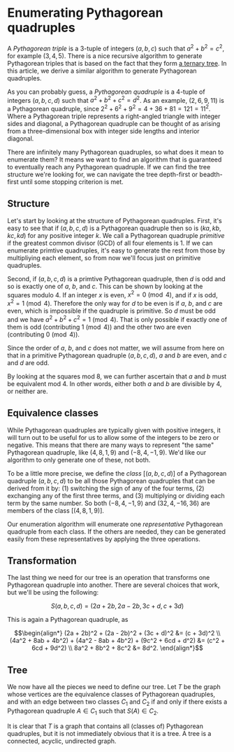 # Enumerating Pythagorean quadruples

A <i>Pythagorean triple</i> is a 3-tuple of integers $(a, b, c)$ such that $a^2 + b^2 = c^2$, for example $(3, 4, 5)$. There is a nice recursive algorithm to generate Pythagorean triples that is based on the fact that they form [a ternary tree](https://en.wikipedia.org/wiki/Tree_of_primitive_Pythagorean_triples). In this article, we derive a similar algorithm to generate Pythagorean quadruples.

As you can probably guess, a <i>Pythagorean quadruple</i> is a 4-tuple of integers $(a, b, c, d)$ such that $a^2 + b^2 + c^2 = d^2$. As an example, $(2, 6, 9, 11)$ is a Pythagorean quadruple, since $2^2 + 6^2 + 9^2 = 4 + 36 + 81 = 121 = 11^2$. Where a Pythagorean triple represents a right-angled triangle with integer sides and diagonal, a Pythagorean quadruple can be thought of as arising from a three-dimensional box with integer side lengths and interior diagonal.

There are infinitely many Pythagorean quadruples, so what does it mean to enumerate them? It means we want to find an algorithm that is guaranteed to eventually reach any Pythagorean quadruple. If we can find the tree structure we're looking for, we can navigate the tree depth-first or beadth-first until some stopping criterion is met.

## Structure

Let's start by looking at the structure of Pythagorean quadruples. First, it's easy to see that if $(a, b, c, d)$ is a Pythagorean quadruple then so is $(ka, kb, kc, kd)$ for any positive integer $k$. We call a Pythagorean quadruple <i>primitive</i> if the greatest common divisor (GCD) of all four elements is 1. If we can enumerate primtive quadruples, it's easy to generate the rest from those by multipliying each element, so from now we'll focus just on primitive quadruples.

Second, if $(a, b, c, d)$ is a primtive Pythagorean quadruple, then $d$ is odd and so is exactly one of $a$, $b$, and $c$. This can be shown by looking at the squares modulo 4. If an integer $x$ is even, $x^2 = 0 \pmod 4$, and if $x$ is odd, $x^2 = 1 \pmod 4$. Therefore the only way for $d$ to be even is if $a$, $b$, and $c$ are even, which is impossible if the quadruple is primitive. So $d$ must be odd and we have $a^2 + b^2 + c^2 = 1 \pmod 4$. That is only possible if exactly one of them is odd (contributing $`1 \pmod 4`$) and the other two are even (contributing $`0 \pmod 4`$).

Since the order of $a$, $b$, and $c$ does not matter, we will assume from here on that in a primitive Pythagorean quadruple $(a, b, c, d)$, $a$ and $b$ are even, and $c$ and $d$ are odd.

By looking at the squares mod 8, we can further ascertain that $a$ and $b$ must be equivalent mod 4. In other words, either both $a$ and $b$ are divisible by 4, or neither are.

## Equivalence classes

While Pythagorean quadruples are typically given with positive integers, it will turn out to be useful for us to allow some of the integers to be zero or negative. This means that there are many ways to represent "the same" Pythagorean quadruple, like $(4, 8, 1, 9)$ and $(-8, 4, -1, 9)$. We'd like our algorithm to only generate one of these, not both.

To be a little more precise, we define the <i>class</i> $[(a, b, c, d)]$ of a Pythagorean quadruple $(a, b, c, d)$ to be all those Pythagorean quadruples that can be derived from it by: (1) switching the sign of any of the four terms, (2) exchanging any of the first three terms, and (3) multiplying or dividing each term by the same number. So both $(-8, 4, -1, 9)$ and $(32, 4, -16, 36)$ are members of the class $[(4, 8, 1, 9)]$.

Our enumeration algorithm will enumerate one <i>representative</i> Pythagorean quadruple from each class. If the others are needed, they can be generated easily from these representatives by applying the three operations.

## Transformation

The last thing we need for our tree is an operation that transforms one Pythagorean quadruple into another. There are several choices that work, but we'll be using the following:

```math
S(a, b, c, d) = (2a + 2b, 2a - 2b, 3c + d, c + 3d)
```

This is again a Pythagorean quadruple, as

```math
\begin{align*} 
  (2a + 2b)^2 + (2a - 2b)^2 + (3c + d)^2 &= (c + 3d)^2 \\
  (4a^2 + 8ab + 4b^2) + (4a^2 - 8ab + 4b^2) + (9c^2 + 6cd + d^2) &= (c^2 + 6cd + 9d^2) \\
  8a^2 + 8b^2 + 8c^2 &= 8d^2.
\end{align*}
```

## Tree

We now have all the pieces we need to define our tree. Let $T$ be the graph whose vertices are the equivalence classes of Pythagorean quadruples, and with an edge between two classes $C_1$ and $C_2$ if and only if there exists a Pythagorean quadruple $A \in C_1$ such that $S(A) \in C_2$.

It is clear that $T$ is a graph that contains all (classes of) Pythagorean quadruples, but it is not immediately obvious that it is a tree. A tree is a connected, acyclic, undirected graph.